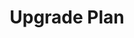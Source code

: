 ---
title: "Upgrade Plan"
layout: "upgrade"
description: "Choose the right plan for your needs"
--- 